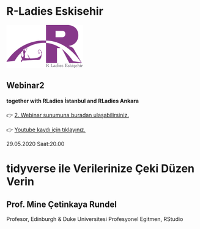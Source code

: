# R-Ladies Eskisehir 



<img src="https://github.com/bkanx/R-Ladies-EskisehR-Stickers/blob/master/Init.png" width="200"> 

## Webinar2

#### together with RLadies İstanbul and RLadies Ankara

:point_right:  [2. Webinar sunumuna buradan ulaşabilirsiniz. ](https://github.com/rladies/meetup-presentations_eskisehir/tree/master/3rdMeetup)

:point_right:  [Youtube kaydı için tıklayınız.](https://www.youtube.com/watch?v=A-zCgrfDavI&t=3856s)



29.05.2020 Saat:20.00

# tidyverse ile Verilerinize Çeki Düzen Verin

## Prof. Mine Çetinkaya Rundel

  
Profesor, Edinburgh & Duke Universitesi
Profesyonel Egitmen, RStudio
